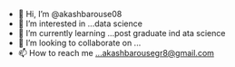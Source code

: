 - 👋 Hi, I’m @akashbarouse08
- 👀 I’m interested in ...data science
- 🌱 I’m currently learning ...post graduate ind ata science 
- 💞️ I’m looking to collaborate on ...
- 📫 How to reach me ...akashbarousegr8@gmail.com

<!---
akashbarouse08/akashbarouse08 is a ✨ special ✨ repository because its `README.md` (this file) appears on your GitHub profile.
You can click the Preview link to take a look at your changes.
--->
